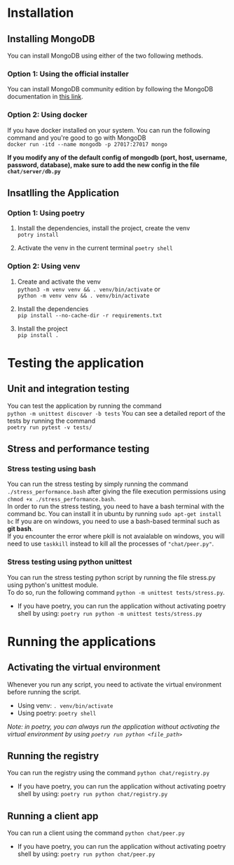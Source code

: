 # Installation
## Installing MongoDB
You can install MongoDB using either of the two following methods.
### Option 1: Using the official installer
You can install MongoDB community edition by following the MongoDB documentation in [this link](https://www.mongodb.com/docs/manual/administration/install-community/).

### Option 2: Using docker
If you have docker installed on your system. You can run the following command and you're good to go with MongoDB  
`docker run -itd --name mongodb -p 27017:27017 mongo`

**If you modify any of the default config of mongodb (port, host, username, password, database), make sure to add the new config in the file `chat/server/db.py`**
## Insatlling the Application
### Option 1: Using poetry
1. Install the dependencies, install the project, create the venv  
`potry install`  

2. Activate the venv in the current terminal 
`poetry shell`

### Option 2: Using venv
1. Create and activate the venv  
`python3 -m venv venv && . venv/bin/activate` or  
   `python -m venv venv && . venv/bin/activate`  

2. Install the dependencies  
`pip install --no-cache-dir -r requirements.txt`  

3. Install the project  
`pip install .`

# Testing the application
## Unit and integration testing
You can test the application by running the command  
`python -m unittest discover -b tests`
You can see a detailed report of the tests by running the command  
`poetry run pytest -v tests/`
## Stress and performance testing
### Stress testing using bash
You can run the stress testing by simply running the command `./stress_performance.bash` after giving the file execution permissions using `chmod +x ./stress_performance.bash`.  
In order to run the stress testing, you need to have a bash terminal with the command bc.
You can install it in ubuntu by running `sudo apt-get install bc`
If you are on windows, you need to use a bash-based terminal such as **git bash**.  
If you encounter the error where pkill is not avaialable on windows, you will need to use `taskkill` instead to kill all the processes of `"chat/peer.py"`.
### Stress testing using python unittest
You can run the stress testing python script by running the file stress.py using python's unittest module.  
To do so, run the following command `python -m unittest tests/stress.py`.  
- If you have poetry, you can run the application without activating poetry shell by using:
   `poetry run python -m unittest tests/stress.py`



# Running the applications
## Activating the virtual environment
Whenever you run any script, you need to activate the virtual environment before running the script.  

- Using venv: `. venv/bin/activate`
- Using poetry: `poetry shell`  

*Note: in poetry, you can always run the application without activating the virtual environment by using `poetry run python <file_path>`*

## Running the registry
You can run the registry using the command `python chat/registry.py`
- If you have poetry, you can run the application without activating poetry shell by using:
   `poetry run python chat/registry.py`
## Running a client app
You can run a client using the command `python chat/peer.py`
- If you have poetry, you can run the application without activating poetry shell by using:
   `poetry run python chat/peer.py`
